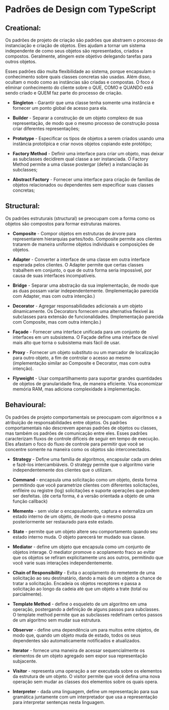 # Padrões de Design com TypeScript

## Creational:
Os padrões de projeto de criação são padrões que abstraem o processo de instanciação e criação de objetos. Eles ajudam a tornar um sistema independente de como seus objetos são representados, criados e compostos. Geralmente, atingem este objetivo delegando tarefas para outros objetos.

Esses padrões dão muita flexibilidade ao sistema, porque encapsulam o conhecimento sobre quais classes concretas são usadas. Além disso, ocultam o modo como as instâncias são criadas e compostas. O foco é eliminar conhecimento do cliente sobre o QUE, COMO e QUANDO está sendo criado e QUEM faz parte do processo de criação. 

* **Singleton** - Garantir que uma classe tenha somente uma instância e fornecer um ponto global de acesso para ela.

* **Builder** - Separar a construção de um objeto complexo de sua representação, de modo que o mesmo processo de construção possa criar diferentes representações;

* **Prototype** - Especificar os tipos de objetos a serem criados usando uma instância prototípica e criar novos objetos copiando este protótipo;

* **Factory Method** - Definir uma interface para criar um objeto, mas deixar as subclasses decidirem qual classe a ser instanciada. O Factory Method permite a uma classe postergar (defer) a instanciação às subclasses;

* **Abstract Factory** - Fornecer uma interface para criação de famílias de objetos relacionados ou dependentes sem especificar suas classes concretas;

## Structural:
Os padrões estruturais (structural) se preocupam com a forma como os objetos são compostos para formar estruturas maiores.

* **Composite** - Compor objetos em estruturas de árvore para representarem hierarquias partes/todo. Composite permite aos clientes tratarem de maneira uniforme objetos individuais e composições de objetos.

* **Adapter** - Converter a interface de uma classe em outra interface esperada pelos clientes. O Adapter permite que certas classes trabalhem em conjunto, o que de outra forma seria impossível, por causa de suas interfaces incompatíveis.

* **Bridge** - Separar uma abstração da sua implementação, de modo que as duas possam variar independentemente. (Implementação parecida com Adapter, mas com outra intenção.)

* **Decorator** - Agregar responsabilidades adicionais a um objeto dinamicamente. Os Decorators fornecem uma alternativa flexível às subclasses para extensão de funcionalidades. (Implementação parecida com Composite, mas com outra intenção.)

* **Façade** - Fornecer uma interface unificada para um conjunto de interfaces em um subsistema. O Façade define uma interface de nível mais alto que torna o subsistema mais fácil de usar.

* **Proxy** - Fornecer um objeto substituto ou um marcador de localização para outro objeto, a fim de controlar o acesso ao mesmo (implementação similar ao Composite e Decorator, mas com outra intenção).

* **Flyweight** - Usar compartilhamento para suportar grandes quantidades de objetos de granularidade fina, de maneira eficiente. Visa economizar memória RAM, mas adiciona complexidade à implementação.

## Behavioural:
Os padrões de projeto comportamentais se preocupam com algoritmos e a atribuição de responsabilidades entre objetos. Os padrões comportamentais não descrevem apenas padrões de objetos ou classes, mas também os padrões de comunicação entre eles. Esses padrões caracterizam fluxos de controle difíceis de seguir em tempo de execução. Eles afastam o foco do fluxo de controle para permitir que você se concentre somente na maneira como os objetos são interconectados.

* **Strategy** - Define uma família de algoritmos, encapsular cada um deles e fazê-los intercambiáveis. O strategy permite que o algoritmo varie independentemente dos clientes que o utilizam.

* **Command** - encapsula uma solicitação como um objeto, desta forma permitindo que você parametrize clientes com diferentes solicitações, enfileire ou registre (log) solicitações e suporte operações que podem ser desfeitas. (de certa forma, é a versão orientada a objeto de uma função callback)

* **Memento** - sem violar o encapsulamento, captura e externaliza um estado interno de um objeto, de modo que o mesmo possa posteriormente ser restaurado para este estado.

* **State** - permite que um objeto altere seu comportamento quando seu estado interno muda. O objeto parecerá ter mudado sua classe.

* **Mediator** - define um objeto que encapsula como um conjunto de objetos interage. O mediator promove o acoplamento fraco ao evitar que os objetos se refiram explicitamente uns aos outros, permitindo que você varie suas interações independentemente.

* **Chain of Responsibility** - Evita o acoplamento do remetente de uma solicitação ao seu destinatário, dando a mais de um objeto a chance de tratar a solicitação. Encadeia os objetos receptores e passa a solicitação ao longo da cadeia até que um objeto a trate (total ou parcialmente).

* **Template Method** - define o esqueleto de um algoritmo em uma operação, postergando a definição de alguns passos para subclasses. O template method permite que as subclasses redefinam certos passos de um algoritmo sem mudar sua estrutura.

* **Observer** - define uma dependência um para muitos entre objetos, de modo que, quando um objeto muda de estado, todos os seus dependentes são automaticamente notificados e atualizados.

* **Iterator** - fornece uma maneira de acessar sequencialmente os elementos de um objeto agregado sem expor sua representação subjacente.

* **Visitor** - representa uma operação a ser executada sobre os elementos da estrutura de um objeto. O visitor permite que você defina uma nova operação sem mudar as classes dos elementos sobre os quais opera.

* **Interpreter** - dada uma linguagem, define um representação para sua gramática juntamente com um interpretador que usa a representação para interpretar sentenças nesta linguagem.